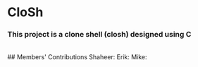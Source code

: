 # CloSh
### This project is a clone shell (closh) designed using C
<br/>
## Members' Contributions
Shaheer: 
Erik:
Mike:
